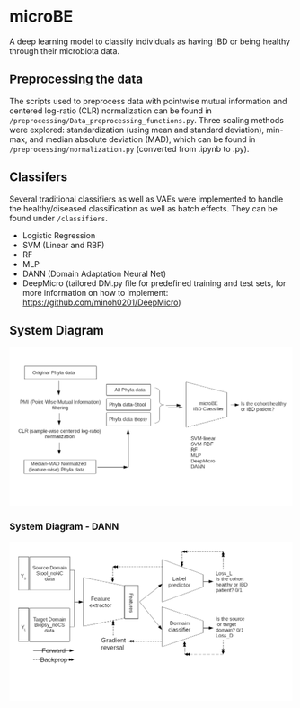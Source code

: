# microBE
A deep learning model to classify individuals as having IBD or being healthy through their microbiota data.

## Preprocessing the data
The scripts used to preprocess data with pointwise mutual information and centered log-ratio (CLR) normalization can be found in `/preprocessing/Data_preprocessing_functions.py`. Three scaling methods were explored: standardization (using mean and standard deviation), min-max, and median absolute deviation (MAD), which can be found in `/preprocessing/normalization.py` (converted from .ipynb to .py).
## Classifers

Several traditional classifiers as well as VAEs were implemented to handle the healthy/diseased classification as well as batch effects. They can be found under `/classifiers`.

- Logistic Regression
- SVM (Linear and RBF)
- RF
- MLP
- DANN (Domain Adaptation Neural Net)
- DeepMicro (tailored DM.py file for predefined training and test sets, for more information on how to implement: https://github.com/minoh0201/DeepMicro)


## System Diagram
<p align="center">
  <img src="/assets/overall_data_pipeline.png" width="600" title="microBE System Diagram">
</p>

### System Diagram - DANN
<p align="center">
  <img src="/assets/DANN_diagram.png" width="600" title="microBE System Classifier">
</p>

